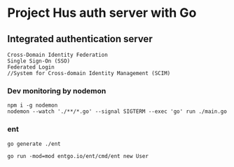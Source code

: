 # Project Hus auth server with Go

## Integrated authentication server ##
```
Cross-Domain Identity Federation
Single Sign-On (SSO)
Federated Login
//System for Cross-domain Identity Management (SCIM)
```

### Dev monitoring by nodemon

```
npm i -g nodemon
nodemon --watch './**/*.go' --signal SIGTERM --exec 'go' run ./main.go
```

### ent

```
go generate ./ent

go run -mod=mod entgo.io/ent/cmd/ent new User
```
